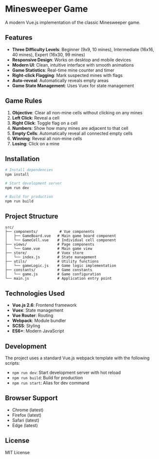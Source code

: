 # Minesweeper Game

A modern Vue.js implementation of the classic Minesweeper game.

## Features

- **Three Difficulty Levels**: Beginner (9x9, 10 mines), Intermediate (16x16, 40 mines), Expert (16x30, 99 mines)
- **Responsive Design**: Works on desktop and mobile devices
- **Modern UI**: Clean, intuitive interface with smooth animations
- **Game Statistics**: Real-time mine counter and timer
- **Right-click Flagging**: Mark suspected mines with flags
- **Auto-reveal**: Automatically reveals empty areas
- **Game State Management**: Uses Vuex for state management

## Game Rules

1. **Objective**: Clear all non-mine cells without clicking on any mines
2. **Left Click**: Reveal a cell
3. **Right Click**: Toggle flag on a cell
4. **Numbers**: Show how many mines are adjacent to that cell
5. **Empty Cells**: Automatically reveal all connected empty cells
6. **Winning**: Reveal all non-mine cells
7. **Losing**: Click on a mine

## Installation

```bash
# Install dependencies
npm install

# Start development server
npm run dev

# Build for production
npm run build
```

## Project Structure

```
src/
├── components/          # Vue components
│   ├── GameBoard.vue   # Main game board component
│   └── GameCell.vue    # Individual cell component
├── views/              # Page components
│   └── Game.vue        # Main game view
├── store/              # Vuex store
│   └── index.js        # State management
├── utils/              # Utility functions
│   └── gameLogic.js    # Game logic implementation
├── constants/          # Game constants
│   └── game.js         # Game configuration
└── main.js             # Application entry point
```

## Technologies Used

- **Vue.js 2.6**: Frontend framework
- **Vuex**: State management
- **Vue Router**: Routing
- **Webpack**: Module bundler
- **SCSS**: Styling
- **ES6+**: Modern JavaScript

## Development

The project uses a standard Vue.js webpack template with the following scripts:

- `npm run dev`: Start development server with hot reload
- `npm run build`: Build for production
- `npm run start`: Alias for dev command

## Browser Support

- Chrome (latest)
- Firefox (latest)
- Safari (latest)
- Edge (latest)

## License

MIT License
